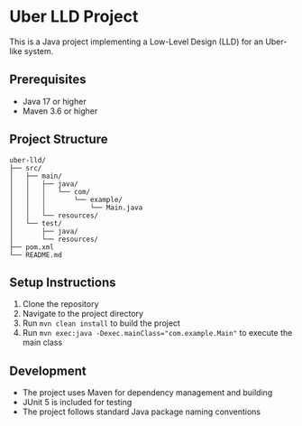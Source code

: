 # Uber LLD Project

This is a Java project implementing a Low-Level Design (LLD) for an Uber-like system.

## Prerequisites

- Java 17 or higher
- Maven 3.6 or higher

## Project Structure

```
uber-lld/
├── src/
│   ├── main/
│   │   ├── java/
│   │   │   └── com/
│   │   │       └── example/
│   │   │           └── Main.java
│   │   └── resources/
│   └── test/
│       ├── java/
│       └── resources/
├── pom.xml
└── README.md
```

## Setup Instructions

1. Clone the repository
2. Navigate to the project directory
3. Run `mvn clean install` to build the project
4. Run `mvn exec:java -Dexec.mainClass="com.example.Main"` to execute the main class

## Development

- The project uses Maven for dependency management and building
- JUnit 5 is included for testing
- The project follows standard Java package naming conventions 